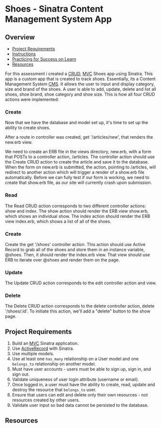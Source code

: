 # Shoes - Sinatra Content Management System App

## Overview


- [Project Requirements](#requirements)
- [Instructions](#instructions)
- [Practicing for Success on Learn](#success)
- [Resources](#resources)

For this assessment i created a [CRUD], [MVC] Shoes app using Sinatra. This app is a custom app that is created to track shoes. Essentially, its a Content Management System [CMS]. 
It allows the user to input and display category, size and brand of the shoes. A user is able to add, update, delete and list all shoes, shoe brand, shoe category and shoe size.
This is how all four CRUD actions were implemented: 

### Create
Now that we have the database and model set up, it's time to set up the ability to create shoes.

After a route in controller was created, get '/articles/new', that renders the new.erb view.

We need to create an ERB file in the views directory, new.erb, with a form that POSTs to a controller action, /articles. The controller action should use the Create CRUD action to create the article and save it to the database. When the form on new.erb is submitted, the action, pointing to /articles, will redirect to another action which will trigger a render of a show.erb file automatically. Before we can fully test if our form is working, we need to create that show.erb file, as our site will currently crash upon submission.

### Read
The Read CRUD action corresponds to two different controller actions: show and index. The show action should render the ERB view show.erb, which shows an individual show. The index action should render the ERB view index.erb, which shows a list of all of the shoes.

### Create
Create the get '/shoes' controller action. This action should use Active Record to grab all of the shoes and store them in an instance variable, @shoes. Then, it should render the index.erb view. That view should use ERB to iterate over @shoes and render them on the page.

### Update
The Update CRUD action corresponds to the edit controller action and view.

### Delete
The Delete CRUD action corresponds to the delete controller action, delete '/shoes/:id'. To initiate this action, we'll add a "delete" button to the show page. 

## <a id="requirements">Project Requirements</a>

1. Build an [MVC] Sinatra application.
2. Use [ActiveRecord] with Sinatra.
3. Use multiple models.
4. Use at least one `has_many` relationship on a User model and one `belongs_to` relationship on another model.
5. Must have user accounts - users must be able to sign up, sign in, and sign out.
6. Validate uniqueness of user login attribute (username or email).
7. Once logged in, a user must have the ability to create, read, update and destroy the resource that `belongs_to` user.
8. Ensure that users can edit and delete only their own resources - not resources created by other users.
9. Validate user input so bad data cannot be persisted to the database.


## <a id="resources">Resources</a>
[CRUD]: https://learn.co/tracks/full-stack-web-development-v6/orms-and-activerecord/activerecord/activerecord-crud-lab
[CMS]: http://www.businessdictionary.com/definition/content-management-system-CMS.html
[technical interviews]: https://www.brightnetwork.co.uk/career-path-guides/technology-it-software-development/five-ways-stand-out-your-technology/what-expect-technical-interview/
[MVC]: https://learn.co/tracks/full-stack-web-development-v6/sinatra/mvc-and-forms/intro-to-mvc
[section lead]: http://help.learn.co/instructional-support/receiving-course-support/who-are-the-section-leads
[Golf Club Organizer]: https://github.com/learn-co-curriculum/example-sinatra-assessment
[Todo List]: http://todomvc.com
[Fill out this checklist.]: https://docs.google.com/forms/d/e/1FAIpQLSdIrS7g6y_B4dAY7HGS4yAndg9bfHuw7GmsiwA6MQXXqNrDjA/viewform?entry.237262577&entry.835010005&entry.301147721
[ActiveRecord]: https://learn.co/tracks/full-stack-web-development-v6/sinatra/activerecord/activerecord-setup-in-sinatra
[slack]: https://learn-co.slack.com
[section lead]: http://help.learn.co/instructional-support/receiving-course-support/who-are-the-section-leads
[messages]: https://github.com/SFEley/sinatra-flash
[spec.md]: https://github.com/learn-co-students/sinatra-cms-app-assessment-v-000/blob/master/spec.md
[license]: https://opensource.org/licenses/MIT
[study groups]: https://learn.co/study-groups
[project support sessions]: https://theflatironschool.typeform.com/to/B9BrgH
[Example Domain - Golf Club Organizer]: https://github.com/learn-co-curriculum/example-sinatra-assessment
[RESTful Routing]: https://learn.co/tracks/full-stack-web-development-v6/sinatra/activerecord/sinatra-restful-routes
[Securing Passwords in Sinatra]: https://learn.co/tracks/full-stack-web-development-v6/sinatra/activerecord/securing-passwords-in-sinatra
[Mechanics of Sessions]: https://learn.co/tracks/full-stack-web-development-v6/sinatra/sessions/mechanics-of-sessions
[Video: Sinatra app from scratch]: https://learn.co/tracks/full-stack-web-development-v6/sinatra/activerecord/video-review-authentication

